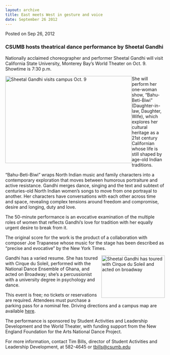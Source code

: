 ```yaml
---
layout: archive
title: East meets West in gesture and voice
date: September 26 2012
---
```





<span class="date">Posted on Sep 26, 2012    </span>
<h3>CSUMB hosts theatrical dance performance by Sheetal Gandhi</h3>
<p>Nationally acclaimed choreographer and performer Sheetal Gandhi
will visit California State University, Monterey Bay&#x2019;s World
Theater on Oct. 9. Showtime is 7:30 p.m.</p>
<p><img alt="Sheetal Gandhi visits campus Oct. 9" src="http://news.csumb.edu/sites/default/files/65/attachments/news/images/sheetal.mac_version.jpg" style="float:left; width:400px; height:275px">She will perform
her one-woman show, &#x201C;Bahu-Beti-Biwi&#x201D; (Daughter-in-law, Daughter,
Wife), which explores her cultural heritage as a 21st century
Californian whose life is still shaped by age-old Indian
traditions.</img></p>
<p>&#x201C;Bahu-Beti-Biwi&#x201D; wraps North Indian music and family characters
into a contemporary exploration that moves between humorous
portraiture and active resistance. Gandhi merges dance, singing and
the text and subtext of centuries-old North Indian women&#x2019;s songs to
move from one portrayal to another. Her characters have
conversations with each other across time and space, revealing
complex tensions around freedom and compromise, desire and longing,
duty and love.</p>
<p>The 50-minute performance is an evocative examination of the
multiple roles of women that reflects Gandhi&#x2019;s love for tradition
with her equally urgent desire to break from it.</p>
<p>The original score for the work is the product of a
collaboration with composer Joe Trapanese whose music for the stage
has been described as &#x201C;precise and evocative&#x201D; by the New York
Times.</p>
<p><img alt="Sheetal Gandhi has toured with Cirque du Soleil and acted on broadway" src="http://news.csumb.edu/sites/default/files/65/attachments/news/images/headshot4.jpg" style="float:right; width:200px; height:134px">Gandhi has a
varied resume. She has toured with Cirque du Soleil, performed with
the National Dance Ensemble of Ghana, and acted on Broadway; she&#x2019;s
a percussionist with a university degree in psychology and
dance.</img></p>
<p>This event is free; no tickets or reservations are required.
Attendees must purchase a parking pass for a nominal fee. Driving
directions and a campus map are available <a href="http://csumb.edu/map" rel="nofollow">here</a>.</p>
<p>The performance is sponsored by Student Activities and
Leadership Development and the World Theater, with funding support
from the New England Foundation for the Arts National Dance
Project.</p>
<p>For more information, contact Tim Bills, director of Student
Activities and Leadership Development, at 582-4645 or <a href="mailto:tbills@csumb.edu">tbills@csumb.edu</a></p>





